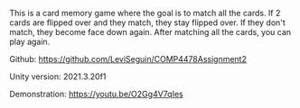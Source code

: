This is a card memory game where the goal is to match all the cards. If 2 cards are flipped over and they match, they stay flipped over. If they don't match, they become face down again. After matching all the cards, you can play again.

Github: https://github.com/LeviSeguin/COMP4478Assignment2

Unity version: 2021.3.20f1

Demonstration: https://youtu.be/O2Gg4V7qIes